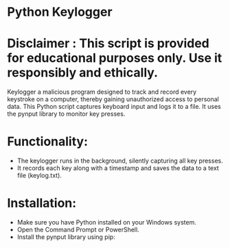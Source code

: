 # Python Keylogger
# Disclaimer : This script is provided for educational purposes only. Use it responsibly and ethically.
Keylogger a malicious program designed to track and record every keystroke on a computer, thereby gaining unauthorized access to personal data. This Python script captures keyboard input and logs it to a file. It uses the pynput library to monitor key presses. 
# Functionality:
* The keylogger runs in the background, silently capturing all key presses.
* It records each key along with a timestamp and saves the data to a text file (keylog.txt).
# Installation:
* Make sure you have Python installed on your Windows system.
* Open the Command Prompt or PowerShell.
* Install the pynput library using pip:
